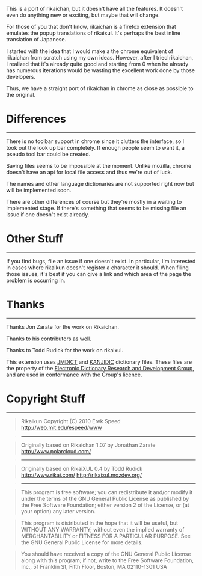 This is a port of rikaichan, but it doesn't have all the features.  It doesn't even do anything new or exciting, but maybe that will change.

For those of you that don't know, rikaichan is a firefox extension that emulates the popup translations of rikaixul.  It's perhaps the best inline translation of Japanese.

I started with the idea that I would make a the chrome equivalent of rikaichan from scratch using my own ideas.  However, after I tried rikaichan, I realized that it's already quite good and starting from 0 when he already has numerous iterations would be wasting the excellent work done by those developers.

Thus, we have a straight port of rikaichan in chrome as close as possible to the original.

# Differences #

---

There is no toolbar support in chrome since it clutters the interface, so I took out the look up bar completely.  If enough people seem to want it, a pseudo tool bar could be created.

Saving files seems to be impossible at the moment.  Unlike mozilla, chrome doesn't have an api for local file access and thus we're out of luck.

The names and other language dictionaries are not supported right now but will be implemented soon.

There are other differences of course but they're mostly in a waiting to implemented stage.  If there's something that seems to be missing file an issue if one doesn't exist already.

# Other Stuff #

---

If you find bugs, file an issue if one doesn't exist.  In particular, I'm interested in cases where rikaikun doesn't register a character it should.  When filing those issues, it's best if you can give a link and which area of the page the problem is occurring in.

# Thanks #

---

Thanks Jon Zarate for the work on Rikaichan.

Thanks to his contributors as well.

Thanks to Todd Rudick for the work on rikaixul.


This extension uses [JMDICT](http://www.csse.monash.edu.au/~jwb/jmdict.html) and [KANJIDIC](http://www.csse.monash.edu.au/~jwb/kanjidic.html) dictionary files. These files are the property of the [Electronic Dictionary Research and Development Group](http://www.edrdg.org/), and are used in conformance with the Group's licence.


# Copyright Stuff #

---

> Rikaikun
> Copyright (C) 2010 Erek Speed
> http://web.mit.edu/espeed/www

> ---

> Originally based on Rikaichan 1.07
> by Jonathan Zarate
> http://www.polarcloud.com/

> ---

> Originally based on RikaiXUL 0.4 by Todd Rudick
> http://www.rikai.com/
> http://rikaixul.mozdev.org/

> ---

> This program is free software; you can redistribute it and/or modify
> it under the terms of the GNU General Public License as published by
> the Free Software Foundation; either version 2 of the License, or
> (at your option) any later version.

> This program is distributed in the hope that it will be useful,
> but WITHOUT ANY WARRANTY; without even the implied warranty of
> MERCHANTABILITY or FITNESS FOR A PARTICULAR PURPOSE.  See the
> GNU General Public License for more details.

> You should have received a copy of the GNU General Public License
> along with this program; if not, write to the Free Software
> Foundation, Inc., 51 Franklin St, Fifth Floor, Boston, MA  02110-1301  USA
